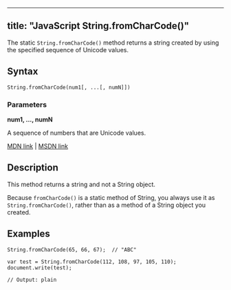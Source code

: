 
---
title: "JavaScript String.fromCharCode()"
---

The static `String.fromCharCode()` method returns a string created by using the specified sequence of Unicode values.

## Syntax

    String.fromCharCode(num1[, ...[, numN]])

### Parameters

**num1, ..., numN**

A sequence of numbers that are Unicode values.

[MDN link](https://developer.mozilla.org/en-US/docs/Web/JavaScript/Reference/Global_Objects/String/fromCharCode) | [MSDN link](https://msdn.microsoft.com/en-us/LIBRary/wb4w0k66%28v=vs.94%29.aspx)

## Description

This method returns a string and not a String object.

Because `fromCharCode()` is a static method of String, you always use it as `String.fromCharCode()`, rather than as a method of a String object you created.

## Examples

    String.fromCharCode(65, 66, 67);  // "ABC"

    var test = String.fromCharCode(112, 108, 97, 105, 110);
    document.write(test);

    // Output: plain
